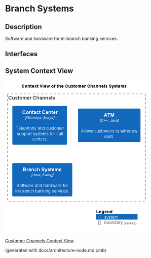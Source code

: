 # Branch Systems
## Description
Software and hardware for in-branch banking services.


## Interfaces

## System Context View
![Context View of the Customer Channels Systems](../../mybank/customer-channels/context-view.png)

[Customer Channels Context View](../../mybank/customer-channels/context-view.md)


(generated with docs/architecture-node.md.cmb)
